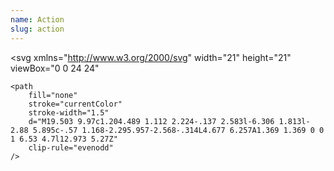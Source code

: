 ```yaml
---
name: Action
slug: action
---
```


<svg
    xmlns="http://www.w3.org/2000/svg"
    width="21"
    height="21"
    viewBox="0 0 24 24"
>
    <path
        fill="none"
        stroke="currentColor"
        stroke-width="1.5"
        d="M19.503 9.97c1.204.489 1.112 2.224-.137 2.583l-6.306 1.813l-2.88 5.895c-.57 1.168-2.295.957-2.568-.314L4.677 6.257A1.369 1.369 0 0 1 6.53 4.7l12.973 5.27Z"
        clip-rule="evenodd"
    />
</svg>
